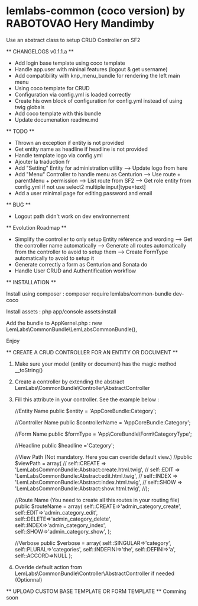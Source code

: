 lemlabs-common (coco version) by RABOTOVAO Hery Mandimby
======================

Use an abstract class to setup CRUD Controller on SF2


** CHANGELOGS v0.1.1.a **
- Add login base template using coco template
- Handle app.user with mininal features (logout & get username)
- Add compatibility with knp_menu_bundle for rendering the left main menu
- Using coco template for CRUD
- Configuration via config.yml is loaded correctly
- Create his own block of configuration for config.yml instead of using twig globals
- Add coco template with this bundle
- Update documenation readme.md


** TODO **
- Thrown an exception if entity is not provided
- Get entity name as headline if headline is not provided
- Handle template logo via config.yml
- Ajouter la traduction fr
- Add "Setting" Entity for administration utility
--> Update logo from here
- Add "Menu" Controller to handle menu as Centurion
--> Use route + parentMenu + permission
--> List route from SF2
--> Get role entity from config.yml if not use select2 multiple input[type=text]
- Add a user minimal page for editing password and email

** BUG **
- Logout path didn't work on dev environnement


** Evolution Roadmap **
- Simplify the controller to only setup Entity référence and wording
--> Get the controller name automatically
--> Generate all routes automatically from the controller to avoid to setup them
--> Create FormType automatically  to avoid to setup it
- Generate correctly a form as Centurion and Sonata do
- Handle User CRUD and Authentification workflow


** INSTALLATION **

Install using composer :
composer require lemlabs/common-bundle dev-coco

Install assets :
php app/console assets:install

Add the bundle to AppKernel.php :
new LemLabs\CommonBundle\LemLabsCommonBundle(),
			
Enjoy



** CREATE A CRUD CONTROLLER FOR AN ENTITY OR DOCUMENT **

1. Make sure your model (entity or document) has the magic method __toString()

2. Create a controller by extending the abstract LemLabs\CommonBundle\Controller\AbstractController

3. Fill this attribute in your controller. See the example below :
	
	//Entity Name
	public $entity = 'AppCoreBundle:Category';
	
	//Controller Name
	public $controllerName = 'AppCoreBundle:Category';
	
	//Form Name
	public $formType = 'App\CoreBundle\Form\CategoryType';
	
	//Headline
	public $headline ='Category';
	
	//View Path (Not mandatory. Here you can overide default view.)
	//public $viewPath = array(
    //    self::CREATE => 'LemLabsCommonBundle:Abstract:create.html.twig',
    //    self::EDIT => 'LemLabsCommonBundle:Abstract:edit.html.twig',
    //    self::INDEX => 'LemLabsCommonBundle:Abstract:index.html.twig',
    //    self::SHOW => 'LemLabsCommonBundle:Abstract:show.html.twig',
    //);

	//Route Name (You need to create all this routes in your routing file)	
	public $routeName = array(
			self::CREATE=>'admin_category_create',
			self::EDIT=>'admin_category_edit',
			self::DELETE=>'admin_category_delete',
			self::INDEX=>'admin_category_index',
			self::SHOW=>'admin_category_show',
			);
	
	//Verbose
	public $verbose = array(
			self::SINGULAR=>'category',
			self::PLURAL=>'categories',
			self::INDEFINI=>'the',
			self::DEFINI=>'a',
			self::ACCORD=>NULL
			);

4. Overide default action from LemLabs\CommonBundle\Controller\AbstractController if needed (Optionnal)


** UPLOAD CUSTOM BASE TEMPLATE OR FORM TEMPLATE **
Comming soon